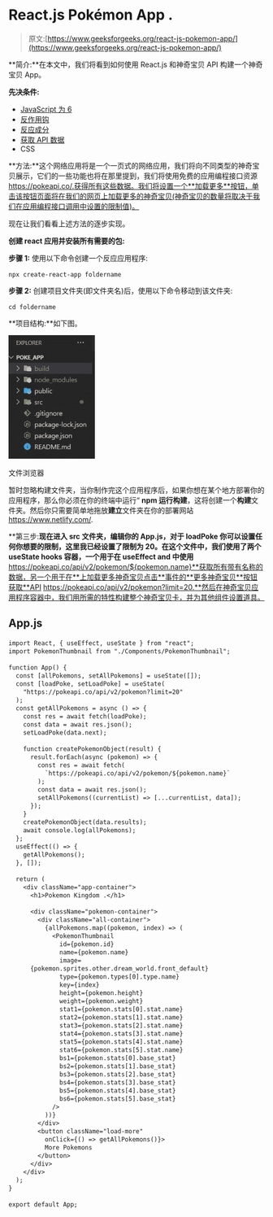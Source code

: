 # React.js Pokémon App .

> 原文:[https://www.geeksforgeeks.org/react-js-pokemon-app/](https://www.geeksforgeeks.org/react-js-pokemon-app/)

**简介:**在本文中，我们将看到如何使用 React.js 和神奇宝贝 API 构建一个神奇宝贝 App。

**先决条件:**

*   [JavaScript 为 6](https://www.geeksforgeeks.org/introduction-to-es6/)
*   [反作用钩](https://www.geeksforgeeks.org/introduction-to-react-hooks/)
*   [反应成分](https://www.geeksforgeeks.org/reactjs-components/)
*   [获取 API 数据](https://www.geeksforgeeks.org/how-to-use-the-javascript-fetch-api-to-get-data/)
*   CSS

**方法:**这个网络应用将是一个一页式的网络应用，我们将向不同类型的神奇宝贝展示，它们的一些功能也将在那里提到，我们将使用免费的应用编程接口资源 https://pokeapi.co/.获得所有这些数据。我们将设置一个**加载更多**按钮，单击该按钮页面将在我们的网页上加载更多的神奇宝贝(神奇宝贝的数量将取决于我们在应用编程接口调用中设置的限制值)。

现在让我们看看上述方法的逐步实现。

**创建 react 应用并安装所有需要的包:**

**步骤 1:** 使用以下命令创建一个反应应用程序:

```
npx create-react-app foldername
```

**步骤 2:** 创建项目文件夹(即文件夹名)后，使用以下命令移动到该文件夹:

```
cd foldername
```

**项目结构:**如下图。

![](img/a5c813340bf95beafc2181061bc6449a.png)

文件浏览器

暂时忽略构建文件夹，当你制作完这个应用程序后，如果你想在某个地方部署你的应用程序，那么你必须在你的终端中运行“ **npm 运行构建**，这将创建一个**构建**文件夹。然后你只需要简单地拖放**建立**文件夹在你的部署网站 https://www.netlify.com/.

**第三步:**现在进入 src 文件夹，编辑你的 App.js，对于 **loadPoke** 你可以设置任何你想要的限制，这里我已经设置了限制为 20。在这个文件中，我们使用了两个 useState hooks 容器，一个用于在 useEffect and 中使用**https://pokeapi.co/api/v2/pokemon/${pokemon.name}**获取所有带有名称的数据，另一个用于在**上加载更多神奇宝贝点击**事件的**更多神奇宝贝**按钮获取**API https://pokeapi.co/api/v2/pokemon?limit=20.**然后在神奇宝贝应用程序容器中，我们用所需的特性构建整个神奇宝贝卡，并为其他组件设置道具。

## App.js

```
import React, { useEffect, useState } from "react";
import PokemonThumbnail from "./Components/PokemonThumbnail";

function App() {
  const [allPokemons, setAllPokemons] = useState([]);
  const [loadPoke, setLoadPoke] = useState(
    "https://pokeapi.co/api/v2/pokemon?limit=20"
  );
  const getAllPokemons = async () => {
    const res = await fetch(loadPoke);
    const data = await res.json();
    setLoadPoke(data.next);

    function createPokemonObject(result) {
      result.forEach(async (pokemon) => {
        const res = await fetch(
          `https://pokeapi.co/api/v2/pokemon/${pokemon.name}`
        );
        const data = await res.json();
        setAllPokemons((currentList) => [...currentList, data]);
      });
    }
    createPokemonObject(data.results);
    await console.log(allPokemons);
  };
  useEffect(() => {
    getAllPokemons();
  }, []);

  return (
    <div className="app-container">
      <h1>Pokemon Kingdom .</h1>

      <div className="pokemon-container">
        <div className="all-container">
          {allPokemons.map((pokemon, index) => (
            <PokemonThumbnail
              id={pokemon.id}
              name={pokemon.name}
              image=
      {pokemon.sprites.other.dream_world.front_default}
              type={pokemon.types[0].type.name}
              key={index}
              height={pokemon.height}
              weight={pokemon.weight}
              stat1={pokemon.stats[0].stat.name}
              stat2={pokemon.stats[1].stat.name}
              stat3={pokemon.stats[2].stat.name}
              stat4={pokemon.stats[3].stat.name}
              stat5={pokemon.stats[4].stat.name}
              stat6={pokemon.stats[5].stat.name}
              bs1={pokemon.stats[0].base_stat}
              bs2={pokemon.stats[1].base_stat}
              bs3={pokemon.stats[2].base_stat}
              bs4={pokemon.stats[3].base_stat}
              bs5={pokemon.stats[4].base_stat}
              bs6={pokemon.stats[5].base_stat}
            />
          ))}
        </div>
        <button className="load-more" 
          onClick={() => getAllPokemons()}>
          More Pokemons
        </button>
      </div>
    </div>
  );
}

export default App;
```